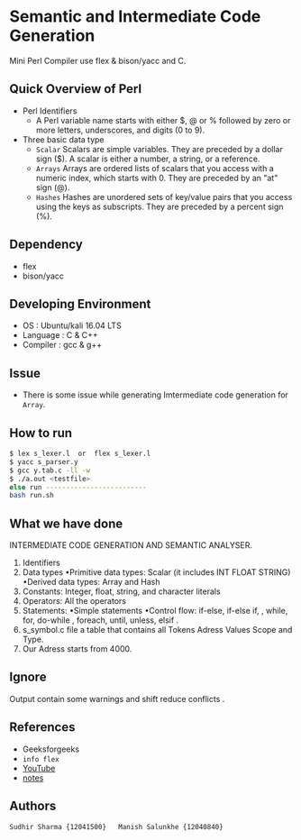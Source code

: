 # Semantic and Intermediate Code Generation 

 Mini Perl Compiler use flex & bison/yacc and C.
## Quick Overview of Perl
-  Perl Identifiers
    - A Perl variable name starts with either $, @ or % followed by zero or more letters, underscores, and digits (0 to 9).
- Three basic data type
     - `Scalar` Scalars are simple variables. They are preceded by a dollar sign ($). A scalar is either a number, a string, or a reference.
     - `Arrays` Arrays are ordered lists of scalars that you access with a numeric index, which starts with 0. They are preceded by an "at" sign (@).
     - `Hashes` Hashes are unordered sets of key/value pairs that you access using the keys as subscripts. They are preceded by a percent sign (%).




## Dependency

- flex
- bison/yacc

## Developing Environment

- OS : Ubuntu/kali 16.04 LTS
- Language : C & C++
- Compiler : gcc & g++
## 
## Issue
- There is some issue while generating Imtermediate code generation for `Array`.


## How to run
```bash
$ lex s_lexer.l  or  flex s_lexer.l
$ yacc s_parser.y
$ gcc y.tab.c -ll -w
$ ./a.out <testfile>
else run -------------------------
bash run.sh
```
## What we have done 
INTERMEDIATE CODE GENERATION AND SEMANTIC ANALYSER.
1. Identifiers
2. Data types
•Primitive data types: Scalar (it includes INT FLOAT STRING)
•Derived data types: Array and Hash
3. Constants: Integer, float, string, and character literals
4. Operators: All the operators
5. Statements:
•Simple statements
•Control flow: if-else, if-else if, , while, for, do-while , foreach, until, unless, elsif .
6. s_symbol.c file a table that  contains all Tokens Adress Values Scope and Type.
7. Our Adress starts from 4000.
## Ignore 
Output contain some warnings and shift reduce conflicts . 

## References
- Geeksforgeeks
- `info flex`
- [YouTube](https://www.youtube.com/watch?v=rUDxhF-PE6s)
- [notes](https://github.com/ifding/flex-bison/blob/master/flex-learning-notes.md)


## Authors 
```
Sudhir Sharma {12041500}   Manish Salunkhe {12040840}
```
